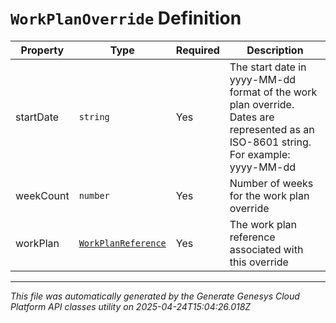 # `WorkPlanOverride` Definition

| Property | Type | Required | Description |
|----------|------|----------|-------------|
| startDate | `string` | Yes | The start date in yyyy-MM-dd format of the work plan override. Dates are represented as an ISO-8601 string. For example: yyyy-MM-dd |
| weekCount | `number` | Yes | Number of weeks for the work plan override |
| workPlan | [`WorkPlanReference`](workplanreference-definition.md) | Yes | The work plan reference associated with this override |

---

*This file was automatically generated by the Generate Genesys Cloud Platform API classes utility on 2025-04-24T15:04:26.018Z*